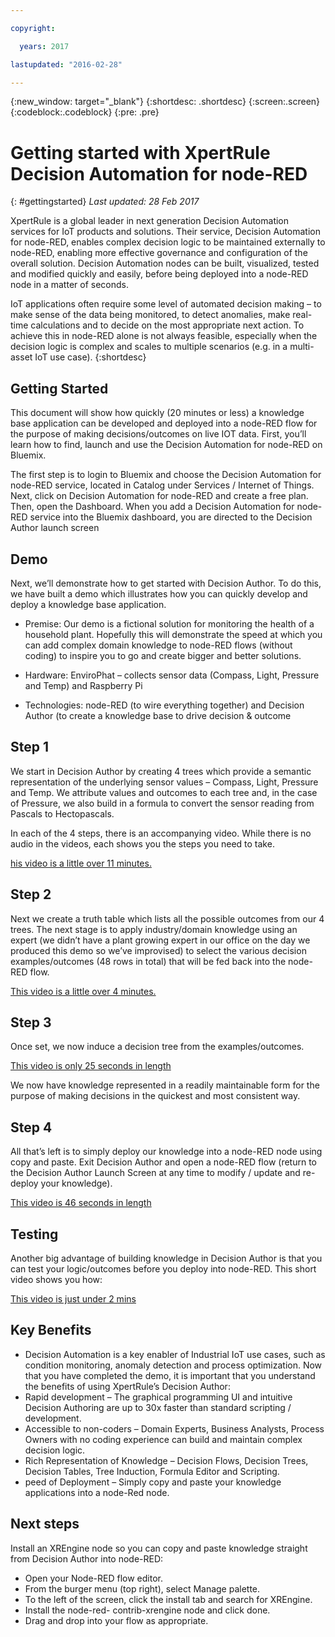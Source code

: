```yaml
---

copyright:

  years: 2017

lastupdated: "2016-02-28"

---
```


{:new_window: target="_blank"}
{:shortdesc: .shortdesc}
{:screen:.screen}
{:codeblock:.codeblock}
{:pre: .pre}

# Getting started with XpertRule Decision Automation for node-RED
{: #gettingstarted} 
*Last updated: 28 Feb 2017*

XpertRule is a global leader in next generation Decision Automation services for IoT products and solutions. Their service, Decision Automation for node-RED, enables complex decision logic to be maintained externally to node-RED, enabling more effective governance and configuration of the overall solution. Decision Automation nodes can be built, visualized, tested and modified quickly and easily, before being deployed into a node-RED node in a matter of seconds.

IoT applications often require some level of automated decision making – to make sense of the data being monitored, to detect anomalies, make real-time calculations and to decide on the most appropriate next action. To achieve this in node-RED alone is not always feasible, especially when the decision logic is complex and scales to multiple scenarios (e.g. in a multi-asset IoT use case).
{:shortdesc}

## Getting Started
This document will show how quickly (20 minutes or less) a knowledge base application can be developed and deployed into a node-RED flow for the purpose of making decisions/outcomes on live IOT data. First, you’ll learn how to find, launch and use the Decision Automation for node-RED on Bluemix.

The first step is to login to Bluemix and choose the Decision Automation for node-RED service, located in Catalog under Services / Internet of Things. Next, click on Decision Automation for node-RED and create a free plan. Then, open the Dashboard. When you add a Decision Automation for node-RED service into the Bluemix dashboard, you are directed to the Decision Author launch screen

## Demo
Next, we’ll demonstrate how to get started with Decision Author. To do this, we have built a demo which illustrates how you can quickly develop and deploy a knowledge base application.

- Premise: Our demo is a fictional solution for monitoring the health of a household plant. Hopefully this will demonstrate the speed at which you can add complex domain knowledge to node-RED flows (without coding) to inspire you to go and create bigger and better solutions.

- Hardware: EnviroPhat – collects sensor data (Compass, Light, Pressure and Temp) and Raspberry Pi

- Technologies: node-RED (to wire everything together) and Decision Author (to create a knowledge base to drive decision &amp; outcome

## Step 1
We start in Decision Author by creating 4 trees which provide a semantic representation of the underlying sensor values – Compass, Light, Pressure and Temp. We attribute values and outcomes to each tree and, in the case of Pressure, we also build in a formula to convert the sensor reading from Pascals to Hectopascals.

In each of the 4 steps, there is an accompanying video. While there is no audio in the videos, each shows you the steps you need to take.

[his video is a little over 11 minutes.](https://www.youtube.com/watch?v=iXw0lcRnJSA&amp;feature=youtu.be)

## Step 2
Next we create a truth table which lists all the possible outcomes from our 4 trees. The next stage is to apply industry/domain knowledge using an expert (we didn’t have a plant growing expert in our office on the day we produced this demo so we’ve improvised) to select the various decision examples/outcomes (48 rows in total) that will be fed back into the node-RED flow.

[This video is a little over 4 minutes.](https://www.youtube.com/watch?v=z5zoEIomgQ8&amp;feature=youtu.be)

## Step 3
Once set, we now induce a decision tree from the examples/outcomes.

[This video is only 25 seconds in length](https://www.youtube.com/watch?v=PtgHa0lFio8&amp;feature=youtu.be)

We now have knowledge represented in a readily maintainable form for the purpose of making decisions in the quickest and most consistent way.

## Step 4
All that’s left is to simply deploy our knowledge into a node-RED node using copy and paste. Exit Decision Author and open a node-RED flow (return to the Decision Author Launch Screen at any time to modify / update and re-deploy your knowledge).

[This video is 46 seconds in length](https://www.youtube.com/watch?v=w9GWBqOhbH0&amp;feature=youtu.be)

## Testing
Another big advantage of building knowledge in Decision Author is that you can test your logic/outcomes before you deploy into node-RED. This short video shows you how:

[This video is just under 2 mins](https://www.youtube.com/watch?v=mb8gxwwgJjo&amp;feature=youtu.be)

## Key Benefits
- Decision Automation is a key enabler of Industrial IoT use cases, such as condition monitoring, anomaly detection and process optimization. Now that you have completed the demo, it is important that you understand the benefits of using XpertRule’s Decision Author:
- Rapid development – The graphical programming UI and intuitive Decision Authoring are up to 30x faster than standard scripting / development.
- Accessible to non-coders – Domain Experts, Business Analysts, Process Owners with no coding experience can build and maintain complex decision logic.
- Rich Representation of Knowledge – Decision Flows, Decision Trees, Decision Tables, Tree Induction, Formula Editor and Scripting.
- peed of Deployment – Simply copy and paste your knowledge applications into a node-Red node.

## Next steps
Install an XREngine node so you can copy and paste knowledge straight from Decision Author into node-RED:
- Open your Node-RED flow editor.
- From the burger menu (top right), select Manage palette.
- To the left of the screen, click the install tab and search for XREngine.
- Install the node-red- contrib-xrengine node and click done.
- Drag and drop into your flow as appropriate.